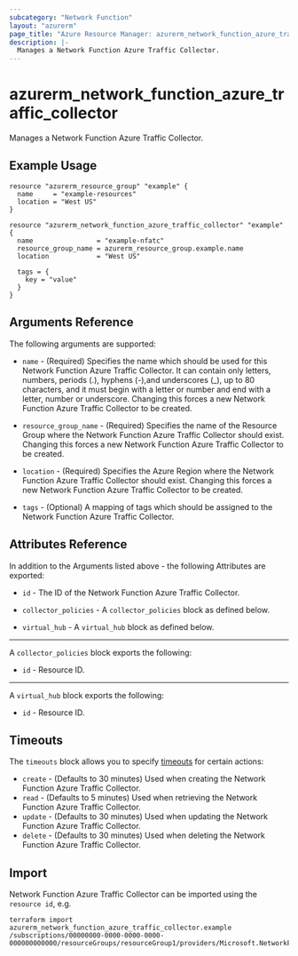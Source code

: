 ```yaml
---
subcategory: "Network Function"
layout: "azurerm"
page_title: "Azure Resource Manager: azurerm_network_function_azure_traffic_collector"
description: |-
  Manages a Network Function Azure Traffic Collector.
---
```


# azurerm_network_function_azure_traffic_collector

Manages a Network Function Azure Traffic Collector.

## Example Usage

```hcl
resource "azurerm_resource_group" "example" {
  name     = "example-resources"
  location = "West US"
}

resource "azurerm_network_function_azure_traffic_collector" "example" {
  name                = "example-nfatc"
  resource_group_name = azurerm_resource_group.example.name
  location            = "West US"

  tags = {
    key = "value"
  }
}
```

## Arguments Reference

The following arguments are supported:

* `name` - (Required) Specifies the name which should be used for this Network Function Azure Traffic Collector. It can contain only letters, numbers, periods (.), hyphens (-),and underscores (_), up to 80 characters, and it must begin with a letter or number and end with a letter, number or underscore. Changing this forces a new Network Function Azure Traffic Collector to be created.

* `resource_group_name` - (Required) Specifies the name of the Resource Group where the Network Function Azure Traffic Collector should exist. Changing this forces a new Network Function Azure Traffic Collector to be created.

* `location` - (Required) Specifies the Azure Region where the Network Function Azure Traffic Collector should exist. Changing this forces a new Network Function Azure Traffic Collector to be created.

* `tags` - (Optional) A mapping of tags which should be assigned to the Network Function Azure Traffic Collector.

## Attributes Reference

In addition to the Arguments listed above - the following Attributes are exported:

* `id` - The ID of the Network Function Azure Traffic Collector.

* `collector_policies` - A `collector_policies` block as defined below.

* `virtual_hub` - A `virtual_hub` block as defined below.

---

A `collector_policies` block exports the following:

* `id` - Resource ID.

---

A `virtual_hub` block exports the following:

* `id` - Resource ID.

## Timeouts

The `timeouts` block allows you to specify [timeouts](https://www.terraform.io/docs/configuration/resources.html#timeouts) for certain actions:

* `create` - (Defaults to 30 minutes) Used when creating the Network Function Azure Traffic Collector.
* `read` - (Defaults to 5 minutes) Used when retrieving the Network Function Azure Traffic Collector.
* `update` - (Defaults to 30 minutes) Used when updating the Network Function Azure Traffic Collector.
* `delete` - (Defaults to 30 minutes) Used when deleting the Network Function Azure Traffic Collector.

## Import

Network Function Azure Traffic Collector can be imported using the `resource id`, e.g.

```shell
terraform import azurerm_network_function_azure_traffic_collector.example /subscriptions/00000000-0000-0000-0000-000000000000/resourceGroups/resourceGroup1/providers/Microsoft.NetworkFunction/azureTrafficCollectors/azureTrafficCollector1
```
